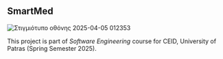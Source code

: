 ## SmartMed

![Στιγμιότυπο οθόνης 2025-04-05 012353](https://github.com/user-attachments/assets/7c286e79-6d53-459e-a4ec-c048d6ae0d7d)

This project is part of *Software Engineering* course for CEID, University of Patras (Spring Semester 2025). 
